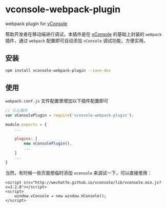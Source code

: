 # vconsole-webpack-plugin
webpack plugin for [vConsole](https://github.com/WechatFE/vConsole)

帮助开发者在移动端进行调试，本插件是在 [vConsole](https://github.com/WechatFE/vConsole) 的基础上封装的 `webpack` 插件，通过 `webpack` 配置即可自动添加 `vConsole` 调试功能，方便实用。

## 安装

```bash
npm install vconsole-webpack-plugin --save-dev
```

## 使用

`webpack.conf.js` 文件配置里增加以下插件配置即可

```js
// 引入插件
var vConsolePlugin = require('vconsole-webpack-plugin'); 

module.exports = {
    ...

    plugins: [
        new vConsolePlugin(),
        ...
    ]
    ...
}
```

当然，有时候一些页面想临时添加 `vconsole` 来调试一下，可以直接使用：

```htmls
<script src="http://wechatfe.github.io/vconsole/lib/vconsole.min.js?v=3.2.0"></script>
<script>
	window.vConsole = new window.VConsole();
</script>
```
